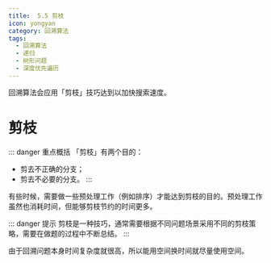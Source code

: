 ```yaml
---
title:  5.5 剪枝
icon: yongyan
category: 回溯算法
tags:
  - 回溯算法
  - 递归
  - 树形问题
  - 深度优先遍历
---
```


回溯算法会应用「剪枝」技巧达到以加快搜索速度。


# 剪枝

::: danger 重点概括
「剪枝」有两个目的：
+ 剪去不正确的分支；
+ 剪去不必要的分支。
:::

有些时候，需要做一些预处理工作（例如排序）才能达到剪枝的目的。预处理工作虽然也消耗时间，但能够剪枝节约的时间更多。

::: danger 提示
剪枝是一种技巧，通常需要根据不同问题场景采用不同的剪枝策略，需要在做题的过程中不断总结。
::: 

由于回溯问题本身时间复杂度就很高，所以能用空间换时间就尽量使用空间。